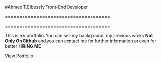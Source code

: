 #Ahmed T.Elbessfy Front-End Developer

=====================================

=====================================

This is my portfolio. You can see my background, my previous works **Not Only On Github** and you can contact me for further information or even for better **HIRING ME**

[View Portfolio]( https://ahmed-elbessfy.github.io/Ahmed_Elbessfy_Portfolio/)
